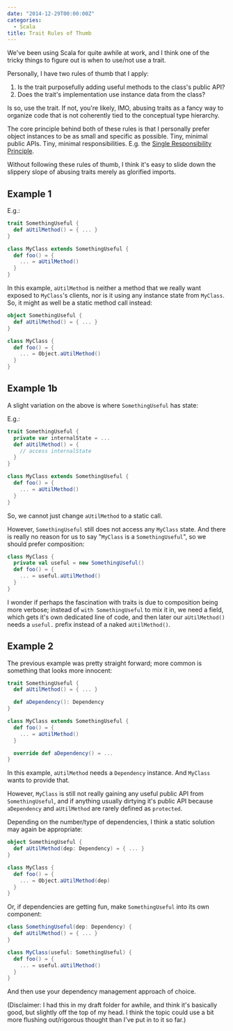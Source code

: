 ```yaml
---
date: "2014-12-29T00:00:00Z"
categories:
  - Scala
title: Trait Rules of Thumb
---
```



We've been using Scala for quite awhile at work, and I think one of the tricky things to figure out is when to use/not use a trait.

Personally, I have two rules of thumb that I apply:

1. Is the trait purposefully adding useful methods to the class's public API?
2. Does the trait's implementation use instance data from the class?

Is so, use the trait. If not, you're likely, IMO, abusing traits as a fancy way to organize code that is not coherently tied to the conceptual type hierarchy.

The core principle behind both of these rules is that I personally prefer object instances to be as small and specific as possible. Tiny, minimal public APIs. Tiny, minimal responsibilities. E.g. the [Single Responsibility Principle](http://en.wikipedia.org/wiki/Single_responsibility_principle).

Without following these rules of thumb, I think it's easy to slide down the slippery slope of abusing traits merely as glorified imports.

Example 1
---------

E.g.:

```scala
trait SomethingUseful {
  def aUtilMethod() = { ... }
}

class MyClass extends SomethingUseful {
  def foo() = {
    ... = aUtilMethod()
  }
}
```

In this example, `aUtilMethod` is neither a method that we really want exposed to `MyClass`'s clients, nor is it using any instance state from `MyClass`. So, it might as well be a static method call instead:

```scala
object SomethingUseful {
  def aUtilMethod() = { ... }
}

class MyClass {
  def foo() = {
    ... = Object.aUtilMethod()
  }
}
```

Example 1b
----------

A slight variation on the above is where `SomethingUseful` has state:

E.g.:

```scala
trait SomethingUseful {
  private var internalState = ...
  def aUtilMethod() = { 
    // access internalState
  }
}

class MyClass extends SomethingUseful {
  def foo() = {
    ... = aUtilMethod()
  }
}
```

So, we cannot just change `aUtilMethod` to a static call.

However, `SomethingUseful` still does not access any `MyClass` state. And there is really no reason for us to say "`MyClass` is a `SomethingUseful`", so we should prefer composition:

```scala
class MyClass {
  private val useful = new SomethingUseful()
  def foo() = {
    ... = useful.aUtilMethod()
  }
}
```

I wonder if perhaps the fascination with traits is due to composition being more verbose; instead of `with SomethingUseful` to mix it in, we need a field, which gets it's own dedicated line of code, and then later our `aUtilMethod()` needs a `useful.` prefix instead of a naked `aUtilMethod()`.

Example 2
---------

The previous example was pretty straight forward; more common is something that looks more innocent:

```scala
trait SomethingUseful {
  def aUtilMethod() = { ... }

  def aDependency(): Dependency
}

class MyClass extends SomethingUseful {
  def foo() = {
    ... = aUtilMethod()
  }

  override def aDependency() = ...
}
```

In this example, `aUtilMethod` needs a `Dependency` instance. And `MyClass` wants to provide that.

However, `MyClass` is still not really gaining any useful public API from `SomethingUseful`, and if anything usually dirtying it's public API because `aDependency` and `aUtilMethod` are rarely defined as `protected`.

Depending on the number/type of dependencies, I think a static solution may again be appropriate:

```scala
object SomethingUseful {
  def aUtilMethod(dep: Dependency) = { ... }
}

class MyClass {
  def foo() = {
    ... = Object.aUtilMethod(dep)
  }
}
```

Or, if dependencies are getting fun, make `SomethingUseful` into its own component:

```scala
class SomethingUseful(dep: Dependency) {
  def aUtilMethod() = { ... }
}

class MyClass(useful: SomethingUseful) {
  def foo() = {
    ... = useful.aUtilMethod()
  }
}
```

And then use your dependency management approach of choice.

(Disclaimer: I had this in my draft folder for awhile, and think it's basically good, but slightly off the top of my head. I think the topic could use a bit more flushing out/rigorous thought than I've put in to it so far.)


